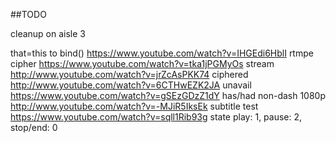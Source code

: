 ##TODO

cleanup on aisle 3

that=this to bind()
https://www.youtube.com/watch?v=IHGEdi6HblI  rtmpe
cipher https://www.youtube.com/watch?v=tka1jPGMyOs
stream http://www.youtube.com/watch?v=jrZcAsPKK74
ciphered http://www.youtube.com/watch?v=6CTHwEZK2JA
unavail https://www.youtube.com/watch?v=gSEzGDzZ1dY
has/had non-dash 1080p http://www.youtube.com/watch?v=-MJiR5IksEk
subtitle test https://www.youtube.com/watch?v=sqll1Rib93g
state play: 1, pause: 2, stop/end: 0
